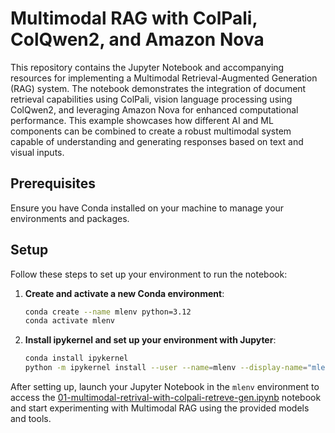 # Multimodal RAG with ColPali, ColQwen2, and Amazon Nova

This repository contains the Jupyter Notebook and accompanying resources for implementing a Multimodal Retrieval-Augmented Generation (RAG) system. The notebook demonstrates the integration of document retrieval capabilities using ColPali, vision language processing using ColQwen2, and leveraging Amazon Nova for enhanced computational performance. This example showcases how different AI and ML components can be combined to create a robust multimodal system capable of understanding and generating responses based on text and visual inputs.

## Prerequisites

Ensure you have Conda installed on your machine to manage your environments and packages.

## Setup

Follow these steps to set up your environment to run the notebook:

1. **Create and activate a new Conda environment**:
   ```bash
   conda create --name mlenv python=3.12
   conda activate mlenv
   ```

2. **Install ipykernel and set up your environment with Jupyter**:
   ```bash
   conda install ipykernel
   python -m ipykernel install --user --name=mlenv --display-name="mlenv"
   ```

After setting up, launch your Jupyter Notebook in the `mlenv` environment to access the [01-multimodal-retrival-with-colpali-retreve-gen.ipynb](01-multimodal-retrival-with-colpali-retreve-gen.ipynb) notebook and start experimenting with Multimodal RAG using the provided models and tools.
